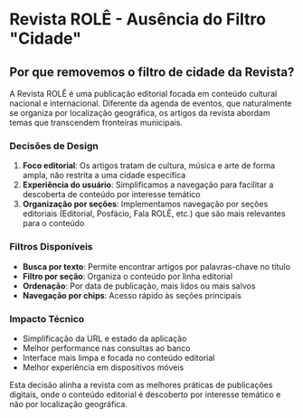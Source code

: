 # Revista ROLÊ - Ausência do Filtro "Cidade"

## Por que removemos o filtro de cidade da Revista?

A Revista ROLÊ é uma publicação editorial focada em conteúdo cultural nacional e internacional. Diferente da agenda de eventos, que naturalmente se organiza por localização geográfica, os artigos da revista abordam temas que transcendem fronteiras municipais.

### Decisões de Design

1. **Foco editorial**: Os artigos tratam de cultura, música e arte de forma ampla, não restrita a uma cidade específica
2. **Experiência do usuário**: Simplificamos a navegação para facilitar a descoberta de conteúdo por interesse temático
3. **Organização por seções**: Implementamos navegação por seções editoriais (Editorial, Posfácio, Fala ROLÊ, etc.) que são mais relevantes para o conteúdo

### Filtros Disponíveis

- **Busca por texto**: Permite encontrar artigos por palavras-chave no título
- **Filtro por seção**: Organiza o conteúdo por linha editorial
- **Ordenação**: Por data de publicação, mais lidos ou mais salvos
- **Navegação por chips**: Acesso rápido às seções principais

### Impacto Técnico

- Simplificação da URL e estado da aplicação
- Melhor performance nas consultas ao banco
- Interface mais limpa e focada no conteúdo editorial
- Melhor experiência em dispositivos móveis

Esta decisão alinha a revista com as melhores práticas de publicações digitais, onde o conteúdo editorial é descoberto por interesse temático e não por localização geográfica.
